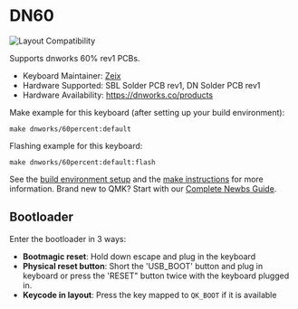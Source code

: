 # DN60

![Layout Compatibility](https://i.imgur.com/HN4Eexg.png)

Supports dnworks 60% rev1 PCBs.

* Keyboard Maintainer: [Zeix](https://github.com/itsme-zeix)
* Hardware Supported: SBL Solder PCB rev1, DN Solder PCB rev1
* Hardware Availability: https://dnworks.co/products

Make example for this keyboard (after setting up your build environment):

    make dnworks/60percent:default

Flashing example for this keyboard:

    make dnworks/60percent:default:flash

See the [build environment setup](https://docs.qmk.fm/#/getting_started_build_tools) and the [make instructions](https://docs.qmk.fm/#/getting_started_make_guide) for more information. Brand new to QMK? Start with our [Complete Newbs Guide](https://docs.qmk.fm/#/newbs).

## Bootloader

Enter the bootloader in 3 ways:

* **Bootmagic reset**: Hold down escape and plug in the keyboard
* **Physical reset button**: Short the 'USB_BOOT' button and plug in keyboard or press the 'RESET" button twice with the keyboard plugged in.
* **Keycode in layout**: Press the key mapped to `QK_BOOT` if it is available